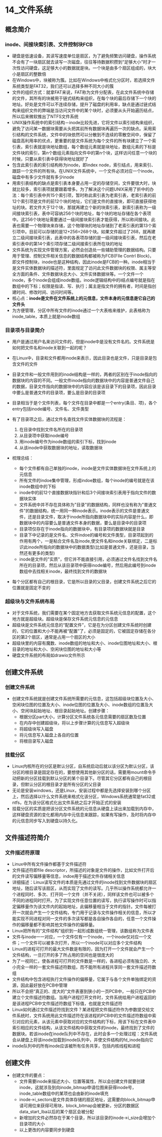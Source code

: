 # 14_文件系统

## 概念简介

### inode、间接块索引表、文件控制块FCB

- 硬盘是低速设备，其读写速度单位是扇区，为了避免频繁访问硬盘，操作系统不会有了一块扇区就去读写一次磁盘，往往等待数据积攒到“足够大小”时才一次性访问硬盘，这足够大小的数据就是块。一个块是由多个扇区组成的，块大小是扇区的整数倍
- 在Windows中，块被称为簇。比如在Windows中格式化分区时，若选择文件系统类型是FAT32，我们还可以选择多种不同大小的簇
- 文件的组织方式：就拿FAT来说，FAT称为文件分配表，在此文件系统中存储的文件，其所有的块被用于链式结构来组织，在每个块的最后存储下一个块的地址。好处是文件可以不连续存储，提升了磁盘的利用率，缺点是通过链式结构来组织文件的弊端是当访问文件中的某个块时，必须要从头开始遍历结点，所以后来微软推出了NTFS文件系统
- UNIX操作系统中的索引结构－inode比较先进，它将文件以索引结构来组织，避免了访问某一数据块需要从头把其前所有数据块再遍历一次的缺点。采用索引结构的文件系统，文件中的块依然可以分散到不连续的零散空间中，保留了磁盘高利用率的优点，更重要的是文件系统为每个文件的所有块建立了一个索引表，索引表就是块地址数组，每个数组元素就是块地址，数组元素的下标是文件块的索引，第n个数组元素指向文件中的第n个块，这样访问任意一个块的时候，只要从索引表中获得块地址就好了
- 包含此索引表的索引结构称为inode，即index node，索引结点，用来索引、跟踪一个文件的所有块。在UNIX文件系统中，一个文件必须对应一个inode，磁盘中有多少文件就有多少inode
- 用索引表结构的缺点是索引表本身要占用一定的存储空间，文件要很大时，块就比较多，索引表项就要跟着增多。为了解决这个问题UNIX采用了折中的办法：每个索引表中共15个索引项，暂时称此索引表为老索引表，老索引表的前12个索引项是文件的前12个块的地址，它们是文件的直接块，即可直接获得地址的块。若文件大于12个块，那就再建立个新的块索引表，新索引表称为一级间接块索引表，表中可容纳256个块的地址，每个块的地址存储在各个表项中。这256个块地址需要通过一级间接块索引表才能获得，所以称间接块。此表也需要一个物理块来存储，这个物理块的地址存储到了老索引表的第13个索引项中。目前可以存储的是12+256=268个块。如果文件超过了268，就再建立二级间接块索引表，此表中的各表项存储的是一级间接块索引表，然后在老索引表中的第14个索引项存储二级间接索引表所在块的地址
- 文件系统为实现文件管理方案，必然会创造处一些辅助管理的数据结构。只要用于管理、控制文件相关信息的数据结构都被称为FCB(FIle Contrl Block)，即文件控制块，inode也是这种结构，因此inode是FCB的一种。inode相当于是文件实体数据块的描述符，里面规定了访问此文件数据块的权限、属主等安全方面的条件、文件数据块总大小、文件实体数据块等。一个文件一个inode，多个inode会组成inode数组。inode逻辑结构中的i结点编号就是指在数组中的下标；权限是指读、写、执行；属主是指文件的拥有者，时间是指创建时间、修改时间、访问时间等。
- 核心点：**inode是文件在文件系统上的元信息，文件本身的元信息是它自己的文件头**
- 为方便管理，分区中所有文件的inode通过一个大表格来维护，此表格称为inode_table，本质上就是inode数组

### 目录项与目录简介

- 用户是通过用户名来访问文件的，但是inode中是没有文件名的。文件系统是如何把文件名和inode关联到一起的呢？
- 在Linux中，目录和文件都用inode来表示，因此目录也是文件，只是目录是包含文件的文件
- 目录文件和一般文件用到的inode结构是一样的，两者的区别在于inode指向的数据块的内容的不同。一般文件inode指向的数据块中的内容是普通文件自己的数据，目录文件指向的数据块中的内容应该是该目录下的目录项，因此目录中要么是普通文件的目录项，要么是目录的目录项
- 目录相当于是个文件列表，每个文件在目录中都是一个entry(条目、项)，各个entry包括inode编号、文件名、文件类型
- 有了目录项之后，通过文件名查找文件实体数据块的流程是：
  1. 在目录中找到文件名所在的目录项
  2. 从目录项中获取inode编号
  3. 用inode编号作为inode数组的索引下标，找到inode
  4. 从该inode中获取数据块的地址，读取数据块

- 梳理总结：
  - 每个文件都有自己单独的inode，inode是文件实体数据块在文件系统上的元信息
  - 所有文件的indoe集中管理，形成indoe数组，每个inode的编号就是在该inode数组中的下标
  - inode中的前12个直接数据块指针和后3个间接块索引表用于指向文件的数据块实体
  - 文件系统中并不存在具体称为"目录"的数据结构，同样也没有称为"普通文件"的数据结构，统一用同一种inode表示。inode表示的文件是普通文件，还是目录文件，取决于inode所指向数据块中的实际内容是什么，即数据块中的内容要么是普通文件本身的数据，要么是目录中的目录项
  - 目录项仅存在于inode指向的数据块中，有目录项的数据块就是目录
  - 目录下中记录的是文件名、文件indoe的编号和文件类型，目录项起到的作用有两个，一是粘合文件名及inode,使文件名和inode关联绑定，二是标识此inode所指向的数据块中的数据类型(比如是普通文件，还是目录，当然还有更多的类型)
  - inode是文件的"实质"，但它并不能直接引用，必须通过文件名找到文件名所在的目录项，然后从该目录项中获得inode编号，然后用此编号到inode数组中去找相关inode，最终找到文件的数据块

- 每个分区都有自己的根目录，它是所以目录的父目录，创建文件系统之后它的位置就是固定不变的

### 超级块与文件系统布局

- 对于文件系统，我们需要在某个固定地方去获取文件系统元信息的配置，这个地方就是超级块。超级块是保存文件系统元信息的元信息
- 超级块是文件系统元信息的“配置文件”，它是在为分区创建文件系统时创建的，它的位置和大小不能再被“配置”了，必须是固定的，它被固定存储在各分区的第2个扇区，通常是占用一个扇区的大小
- 超级块里的内容有魔数、inode数组的地址和大小、inode位图地址和大小、根目录的地址和大小、空闲块位图的地址和大小等
- 硬盘文件系统的布局如drawio文件所示

## 创建文件系统

### 创建文件系统

- 创建文件系统就是创建文件系统所需要的元信息，这包括超级块位置及大小、空闲块位图的位置及大小、inode位图的位置及大小、inode数组的位置及大小、空闲块起始地址、根目录起始地址。创建步骤：
  - 根据分区part大小，计算分区文件系统各元信息需要的扇区数及位置
  - 在内存中创建超级块，将以上步骤计算的元信息写入超级块
  - 将超级块写入磁盘
  - 将元信息写入磁盘上各自的位置
  - 将根目录写入磁盘

### 挂载分区

- Linux内核所在的分区是默认分区，自系统启动后就以该分区为默认分区，该分区的根目录是固定存在的，要想使用其他新分区的话，需要用mount命令手动把新的分区挂载到默认分区的某个目录下。尽管其它分区都有自己的根目录，但默认分区的根目录才是所有分区的父目录
- 无论是安装windows，还是Linux，安装过程中都是先选择安装到哪个分区上，然后选择以什么文件系统来格式化该分区，Windows系统通常是fat32或ntfs，在为该分区格式化出文件系统之后才开始正式的安装
- 挂载分区的实质是把该分区文件系统的元信息从硬盘上读出来加载到内存中，这样硬盘资源的变化都用内存中元信息来跟踪，如果有写操作，及时将内存中　的元信息同步写入到硬盘以持久化。

## 文件描述符简介

### 文件描述符原理

- Linux中所有文件操作都基于文件描述符
- 文件描述符即file descriptor，所描述的对象是文件的操作，比如文件打开后的文件读写偏移量等信息，indoe用于描述文件存储相关信息
- 详细描述：Linux读写文件的本质是先通过文件的inode找到文件数据块的扇区地址，随后读写该扇区，从而实现了文件的读写。几乎所以操作系统都允许一个进程同时、多次、打开同一个文件（并不关闭），同样该文件也可以被多个不同的进程同时打开。为了实现文件任意位置的读写，执行读写操作时可以指定偏移量作为该文件内的起始地址，此偏移量相当于文件的指针。文件每被打开一次就会产生一个文件结构，专门用于记录与文件操作相关的信息，所以才能实现不同进程对同一文件的多次读写都是各自操作各自的，任意一个文件操作的偏移量都不影响其他文件操作的偏移量。
- Linux把所有的“文件结构”组织到一起形成数组统一管理，该数组称为文件表
- 文件与inode一一对应，一个文件仅有一个inode，一个inode仅对应一个文件；一个文件可以被多次打开，所以一个inode可以对应多个文件结构
- Linux的进程可打开的最大文件数是有限的，因为打开一个文件就会产生一个文件结构，一旦打开的多了所占用的空间也是很庞大的
- 为了一视同仁，使各进程可打开的文件数是一样的，各进程必须有独立的、大小完全一样的一套文件描述符数组，而不能所有进程共享同一套文件描述符数组
- 文件结构中包含进程执行文件操作的偏移量，它属于与各个文件单独绑定的资源，因此最好放在PCB中管理
- 所以不会把“真正的、庞大的”文件表塞到狭小的一页PCB中，一般只在PCB中建立个文件描述符数组。当用户进程打开文件时，文件系统给用户进程返回的是该进程PCB中文件描述符数组下标值，也就是文件描述符
- Linux如何通过文件描述符找到文件？某进程把文件描述符作为参数提交给文件系统时，文件系统用此文件描述符在该进程的PCB中的文件描述符数组中索引对应的元素，从该元素中获取对应的文件结构的下标，用该下标在文件表中索引相应的文件结构，从该文件结构中获取文件的inode，最终找到了文件的数据块。若该inode在inode队列中不存在，此时会多一个处理过程：文件系统会从硬盘上将该inode加载到inode队列中，并使文件结构的fd_inode指向它
- inode队列中的所有inode应该被所有任务共享，包括内核线程和进程

## 创建文件

- 创建文件的要点：
  - 文件需要inode来描述大小、位置等属性，所以会创建文件就要创建inode，这就涉及到向inode_bitmap申请位图来获得inode号，inode_table数组中的某项也会由新的inode填充
  - inode->i_sectors是文件具体存储的扇区地址，这需要向block_bitmap申请可用位来获得可用块，block_bitmap会被更新，分区的数据区data_start_lba以后的某个扇区会被分配
  - 新增加的文件必然存在于某个目录，所以该目录的inode->i_size会增加个目录项的大小
  - 以上更改的内容要同步到硬盘

